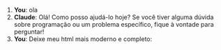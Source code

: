 1. **You**: ola
2. **Claude**: Olá! Como posso ajudá-lo hoje? Se você tiver alguma dúvida sobre programação ou um problema específico, fique à vontade para perguntar!
3. **You**: Deixe meu html mais moderno e completo: <!DOCTYPE html>
<html lang="pt-BR" class="light">
<head>
    <meta charset="UTF-8">
    <meta name="viewport" content="width=device-width, initial-scale=1.0">
    <title>Autoresposta Avançada - BudZap</title>
    <link href="https://cdn.jsdelivr.net/npm/tailwindcss@2.2.19/dist/tailwind.min.css" rel="stylesheet">
    <link rel="stylesheet" href="https://cdnjs.cloudflare.com/ajax/libs/font-awesome/6.4.0/css/all.min.css">
    <script src="https://cdn.jsdelivr.net/npm/sweetalert2@11"></script>
    <script src="https://cdn.jsdelivr.net/npm/chart.js"></script>
    <style>
        @import url('https://fonts.googleapis.com/css2?family=Poppins:wght@300;400;500;600;700&display=swap');
        
        :root {
            --primary-color: #4F46E5;
            --secondary-color: #10B981;
            --accent-color: #F59E0B;
            --background-color: #F3F4F6;
            --text-color: #1F2937;
        }

        body {
            font-family: 'Poppins', sans-serif;
            background-color: var(--background-color);
            color: var(--text-color);
        }

        .bg-gradient-primary {
            background: linear-gradient(135deg, var(--primary-color) 0%, var(--secondary-color) 100%);
        }

        .card-hover {
            transition: all 0.3s cubic-bezier(0.25, 0.8, 0.25, 1);
        }

        .card-hover:hover {
            transform: translateY(-5px);
            box-shadow: 0 15px 30px rgba(0,0,0,0.1);
        }

        .animate-float {
            animation: float 6s ease-in-out infinite;
        }

        @keyframes float {
            0% { transform: translateY(0px); }
            50% { transform: translateY(-20px); }
            100% { transform: translateY(0px); }
        }

        .animate-pulse {
            animation: pulse 2s cubic-bezier(0.4, 0, 0.6, 1) infinite;
        }

        @keyframes pulse {
            0%, 100% { opacity: 1; }
            50% { opacity: .5; }
        }

        .campaign-card {
            transition: all 0.3s cubic-bezier(0.25, 0.8, 0.25, 1);
        }

        .campaign-card:hover {
            transform: scale(1.03);
            box-shadow: 0 10px 20px rgba(0,0,0,0.1);
        }

        .btn-primary {
            background-color: var(--primary-color);
            color: white;
        }

        .btn-primary:hover {
            background-color: #4338CA;
        }

        .btn-secondary {
            background-color: var(--secondary-color);
            color: white;
        }

        .btn-secondary:hover {
            background-color: #059669;
        }

        .custom-scrollbar {
            scrollbar-width: thin;
            scrollbar-color: var(--primary-color) var(--background-color);
        }

        .custom-scrollbar::-webkit-scrollbar {
            width: 8px;
        }

        .custom-scrollbar::-webkit-scrollbar-track {
            background: var(--background-color);
        }

        .custom-scrollbar::-webkit-scrollbar-thumb {
            background-color: var(--primary-color);
            border-radius: 20px;
            border: 3px solid var(--background-color);
        }
    </style>
</head>
<body class="min-h-screen custom-scrollbar">
    <div class="flex h-screen overflow-hidden">
        <!-- Sidebar -->
       
        <!-- Main Content -->
        <div class="flex-1 flex flex-col overflow-hidden">
            <!-- Navbar -->
            <header class="bg-white shadow-sm">
                <div class="max-w-7xl mx-auto px-4 sm:px-6 lg:px-8 py-4 flex justify-between items-center">
                    <h1 class="text-2xl font-semibold text-gray-900">Autoresposta Avançada</h1>
                    <button class="lg:hidden text-gray-500 hover:text-gray-600 focus:outline-none focus:text-gray-600" aria-label="Open sidebar">
                        <svg class="h-6 w-6" fill="none" viewBox="0 0 24 24" stroke="currentColor">
                            <path stroke-linecap="round" stroke-linejoin="round" stroke-width="2" d="M4 6h16M4 12h16M4 18h16" />
                        </svg>
                    </button>
                </div>
            </header>

            <!-- Page Content -->
            <main class="flex-1 overflow-x-hidden overflow-y-auto bg-gray-100">
                <div class="container mx-auto px-4 sm:px-6 lg:px-8 py-8">
                    <!-- Uso de Autoresposta -->
                    <div class="bg-white rounded-lg shadow-md p-6 mb-8">
                        <h2 class="text-2xl font-semibold mb-4">Uso de Autoresposta</h2>
                        <div id="autoResponseUsage" class="space-y-4">
                            <div id="limitedPlanContent">
                                <div class="w-full bg-gray-200 rounded-full h-4">
                                    <div id="usageBar" class="bg-blue-600 h-4 rounded-full transition-all duration-500 ease-in-out" style="width: 0%"></div>
                                </div>
                                <p class="text-lg font-medium mt-2">
                                    <span id="usedResponses" class="text-blue-600">0</span> de <span id="totalResponses" class="text-blue-600">0</span> respostas automáticas usadas
                                </p>
                                <p id="limitMessage" class="text-sm text-gray-600 mt-1"></p>
                                <button class="btn btn-primary mt-4">Aumentar Limite</button>
                            </div>
                            <div id="premiumPlanContent" class="hidden">
                                <p class="text-lg font-semibold text-green-600">
                                    <i class="fas fa-infinity mr-2"></i>Respostas automáticas ilimitadas!
                                </p>
                                <p class="text-sm text-gray-600 mt-1">Aproveite seu plano Premium</p>
                            </div>
                        </div>
                    </div>

                    <!-- Configurações de Campanha -->
                    <div class="bg-white rounded-lg shadow-md p-6 mb-8">
                        <h2 class="text-2xl font-semibold mb-4">Configurações de Campanha</h2>
                        <form id="autoResponseForm" class="space-y-6">
                            <div class="grid grid-cols-1 md:grid-cols-2 gap-6">
                                <div>
                                    <label class="block text-sm font-medium text-gray-700 mb-1" for="instanceSelect">
                                        Selecione a Instância
                                    </label>
                                    <select id="instanceSelect" name="instanceKey" class="mt-1 block w-full pl-3 pr-10 py-2 text-base border-gray-300 focus:outline-none focus:ring-indigo-500 focus:border-indigo-500 sm:text-sm rounded-md">
                                        <option disabled selected>Escolha uma instância</option>
                                        <% user.whatsappInstances.forEach(instance => { %>
                                            <option value="<%= instance.key %>"><%= instance.name %></option>
                                        <% }); %>
                                    </select>
                                </div>
                            </div>

                            <div id="campaignsList" class="grid grid-cols-1 md:grid-cols-2 gap-6">
                                <!-- Campanhas serão adicionadas aqui dinamicamente -->
                            </div>

                            <div class="flex justify-between">
                                <button type="button" id="addCampaignBtn" class="btn btn-secondary">
                                    <i class="fas fa-plus mr-2"></i>Adicionar Nova Campanha
                                </button>
                                <button type="submit" class="btn btn-primary">
                                    <i class="fas fa-save mr-2"></i>Salvar Configurações
                                </button>
                            </div>
                        </form>
                    </div>

                    <!-- Relatórios -->
                    <div class="grid grid-cols-1 lg:grid-cols-2 gap-8">
                        <div class="bg-white rounded-lg shadow-md p-6">
                            <h2 class="text-2xl font-semibold mb-4">Respostas Recentes</h2>
                            <div id="reportContent" class="space-y-4">
                                <!-- Conteúdo do relatório será preenchido dinamicamente -->
                            </div>
                        </div>
                        <div class="bg-white rounded-lg shadow-md p-6">
                            <h2 class="text-2xl font-semibold mb-4">Evolução das Respostas</h2>
                            <canvas id="responseChart"></canvas>
                        </div>
                    </div>

                    <div class="mt-8 bg-white rounded-lg shadow-md p-6">
                        <h2 class="text-2xl font-semibold mb-4">Campanhas Mais Ativadas</h2>
                        <canvas id="campaignActivationChart"></canvas>
                    </div>
                </div>
            </main>
        </div>
    </div>

    <!-- Template para campanha -->
    <template id="campaignTemplate">
        <div class="campaign-card bg-gray-50 rounded-lg shadow-sm p-6">
            <div class="space-y-4">
                <div>
                    <label class="block text-sm font-medium text-gray-700 mb-1" for="campaignName">
                        Nome da Campanha
                    </label>
                    <input type="text" name="campaignName" id="campaignName" class="mt-1 focus:ring-indigo-500 focus:border-indigo-500 block w-full shadow-sm sm:text-sm border-gray-300 rounded-md" required placeholder="Nome da campanha">
                </div>
                <div>
                    <label class="block text-sm font-medium text-gray-700 mb-1" for="condition">
                        Condição
                    </label>
                    <select name="condition" id="condition" class="mt-1 block w-full pl-3 pr-10 py-2 text-base border-gray-300 focus:outline-none focus:ring-indigo-500 focus:border-indigo-500 sm:text-sm rounded-md">
                        <option value="all">Todas as mensagens</option>
                        <option value="startsWith">Começa com</option>
                        <option value="contains">Contém</option>
                        <option value="equals">É igual a</option>
                        <option value="regex">Expressão Regular</option>
                    </select>
                </div>
                <div class="condition-value hidden">
                    <label class="block text-sm font-medium text-gray-700 mb-1" for="conditionValue">
                        Valor da Condição
                    </label>
                    <input type="text" name="conditionValue" id="conditionValue" class="mt-1 focus:ring-indigo-500 focus:border-indigo-500 block w-full shadow-sm sm:text-sm border-gray-300 rounded-md" placeholder="Valor da condição">
                </div>
                <div>
                    <label class="block text-sm font-medium text-gray-700 mb-1" for="funnelId">
                        Selecione o Funil
                    </label>
                    <select name="funnelId" id="funnelId" class="mt-1 block w-full pl-3 pr-10 py-2 text-base border-gray-300 focus:outline-none focus:ring-indigo-500 focus:border-indigo-500 sm:text-sm rounded-md" required>
                        <option value="">Selecione um funil</option>
                        <% funnels.forEach(function(funnel) { %>
                            <option value="<%= funnel.id %>"><%= funnel.name %></option>
                        <% }); %>
                    </select>
                </div>
                <div class="flex items-center">
                    <input type="checkbox" name="isActive" id="isActive" class="h-4 w-4 text-indigo-600 focus:ring-indigo-500 border-gray-300 rounded" checked>
                    <label for="isActive" class="ml-2 block text-sm text-gray-900">
                        Ativar Campanha
                    </label>
                </div>
                <button type="button" class="btn btn-error btn-sm mt-4 remove-campaign-btn w-full">
                    <i class="fas fa-trash mr-2"></i>Remover Campanha
                </button>
            </div>
        </div>
    </template>

    <script>
        const instanceSelect = document.getElementById('instanceSelect');
    const campaignsList = document.getElementById('campaignsList');
    const addCampaignBtn = document.getElementById('addCampaignBtn');
    const campaignTemplate = document.getElementById('campaignTemplate');

    let campaigns = [];



    function startPeriodicUpdates() {
    setInterval(() => {
        if (instanceSelect && instanceSelect.value) {
            loadAutoResponseReport(instanceSelect.value);
            updateAutoResponseUsage();
        }
    }, 60000); // Atualiza a cada minuto
}


    if (instanceSelect) {
        instanceSelect.addEventListener('change', loadCampaigns);
    }

    if (addCampaignBtn) {
        addCampaignBtn.addEventListener('click', addCampaign);
    }

    function loadCampaigns() {
        const instanceKey = instanceSelect ? instanceSelect.value : null;
        if (!instanceKey) return;

        fetch(`/auto-response/campaigns/${instanceKey}`)
            .then(response => response.json())
            .then(data => {
                if (data.success) {
                    campaignsList.innerHTML = '';
                    campaigns = [];
                    data.campaigns.forEach(campaign => addCampaign(campaign));
                } else {
                    console.error('Erro ao carregar campanhas:', data.error);
                }
            })
            .catch(error => console.error('Erro ao carregar campanhas:', error));
    }

        function addCampaign(campaignData = null) {
            const newCampaign = campaignTemplate.content.cloneNode(true);
            const campaignItem = newCampaign.querySelector('.campaign-card');
            
            if (campaignData) {
                campaignItem.querySelector('[name="campaignName"]').value = campaignData.name || '';
                campaignItem.querySelector('[name="condition"]').value = campaignData.condition || 'all';
                campaignItem.querySelector('[name="conditionValue"]').value = campaignData.value || '';
                campaignItem.querySelector('[name="funnelId"]').value = campaignData.funnelId || '';
                campaignItem.querySelector('[name="isActive"]').checked = campaignData.isActive !== undefined ? campaignData.isActive : true;
            }
            
            campaignItem.querySelector('select[name="condition"]').addEventListener('change', toggleConditionValue);
            campaignItem.querySelector('.remove-campaign-btn').addEventListener('click', () => removeCampaign(campaignItem));

            campaignsList.appendChild(campaignItem);
            campaigns.push(campaignItem);
            
            toggleConditionValue({ target: campaignItem.querySelector('select[name="condition"]') });
        }

        function removeCampaign(campaignItem) {
            campaignsList.removeChild(campaignItem);
            campaigns = campaigns.filter(item => item !== campaignItem);
        }

        function toggleConditionValue(event) {
            const conditionSelect = event.target;
            const conditionValueInput = conditionSelect.closest('.campaign-card').querySelector('.condition-value');
            conditionValueInput.classList.toggle('hidden', conditionSelect.value === 'all');
        }

        document.getElementById('autoResponseForm').addEventListener('submit', async (e) => {
            e.preventDefault();
            const formData = new FormData(e.target);
            const instanceKey = formData.get('instanceKey');

            const campaignsData = campaigns.map(campaign => ({
                name: campaign.querySelector('[name="campaignName"]').value,
                condition: campaign.querySelector('[name="condition"]').value,
                value: campaign.querySelector('[name="conditionValue"]').value,
                funnelId: campaign.querySelector('[name="funnelId"]').value,
                isActive: campaign.querySelector('[name="isActive"]').checked
            }));

            try {
                const response = await fetch('/auto-response/update-campaigns', {
                    method: 'POST',
                    headers: {
                        'Content-Type': 'application/json',
                    },
                    body: JSON.stringify({ instanceKey, campaigns: campaignsData }),
                });

                const result = await response.json();

                if (result.success) {
                    Swal.fire({
                        icon: 'success',
                        title: 'Sucesso!',
                        text: 'Campanhas de autoresposta atualizadas.',
                        confirmButtonColor: '#4CAF50',
                    });
                    loadCampaigns(); // Recarrega as campanhas após salvar
                } else {
                    throw new Error(result.error || 'Erro ao atualizar campanhas');
                }
            } catch (error) {
                Swal.fire({
                    icon: 'error',
                    title: 'Oops...',
                    text: error.message,
                    confirmButtonColor: '#f44336',
                });
            }
        });

     
    function loadAutoResponseReport(instanceKey) {
        if (!instanceKey) {
            console.error('Chave da instância não fornecida');
            return;
        }

        fetch(`/auto-response/report/${instanceKey}`)
            .then(response => {
                if (!response.ok) {
                    throw new Error(`HTTP error! status: ${response.status}`);
                }
                return response.json();
            })
            .then(data => {
                if (data.success) {
                    updateReportUI(data);
                    updateResponseChart(data);
                    updateCampaignActivationChart(data);
                } else {
                    console.error('Erro ao carregar relatório:', data.error);
                }
            })
            .catch(error => {
                console.error('Erro ao carregar relatório:', error);
            });
    }

    function updateReportUI(data) {
        const reportContent = document.getElementById('reportContent');
        if (reportContent) {
            reportContent.innerHTML = `
                <div class="stats shadow">
                    <div class="stat">
                        <div class="stat-figure text-primary">
                            <svg xmlns="http://www.w3.org/2000/svg" fill="none" viewBox="0 0 24 24" class="inline-block w-8 h-8 stroke-current"><path stroke-linecap="round" stroke-linejoin="round" stroke-width="2" d="M4.318 6.318a4.5 4.5 0 000 6.364L12 20.364l7.682-7.682a4.5 4.5 0 00-6.364-6.364L12 7.636l-1.318-1.318a4.5 4.5 0 00-6.364 0z"></path></svg>
                        </div>
                        <div class="stat-title">Total de Respostas</div>
                        <div class="stat-value text-primary">${data.totalResponses}</div>
                    </div>
                </div>
                <div class="overflow-x-auto">
                    <table class="table w-full">
                        <thead>
                            <tr>
                                <th>Campanha</th>
                                <th>Número</th>
                                <th>Data</th>
                            </tr>
                        </thead>
                        <tbody>
                            ${data.recentResponses.map(resp => `
                                <tr>
                                    <td>${resp.campaignName || 'N/A'}</td>
                                    <td>${resp.phoneNumber}</td>
                                    <td>${new Date(resp.timestamp).toLocaleString()}</td>
                                </tr>
                            `).join('')}
                        </tbody>
                    </table>
                </div>
            `;
        }
    }

    function updateResponseChart(data) {
        const ctx = document.getElementById('responseChart');
        if (!ctx) {
            console.error('Elemento do gráfico de respostas não encontrado');
            return;
        }

        if (window.responseChart && typeof window.responseChart.destroy === 'function') {
            window.responseChart.destroy();
        }

        window.responseChart = new Chart(ctx, {
            type: 'line',
            data: {
                labels: data.recentResponses.map(r => new Date(r.timestamp).toLocaleDateString()),
                datasets: [{
                    label: 'Respostas Automáticas',
                    data: data.recentResponses.map((_, index) => index + 1),
                    borderColor: 'rgb(75, 192, 192)',
                    tension: 0.1
                }]
            },
            options: {
                responsive: true,
                plugins: {
                    legend: {
                        position: 'top',
                    },
                    title: {
                        display: true,
                        text: 'Evolução das Respostas Automáticas'
                    },
                    tooltip: {
                        callbacks: {
                            label: function(context) {
                                const response = data.recentResponses[context.dataIndex];
                                return `Campanha: ${response.campaignName || 'N/A'}`;
                            }
                        }
                    }
                }
            }
        });
    }

    function updateCampaignActivationChart(data) {
    const ctx = document.getElementById('campaignActivationChart');
    if (!ctx) {
        console.error('Elemento do gráfico de ativações de campanha não encontrado');
        return;
    }

    if (window.campaignActivationChart && typeof window.campaignActivationChart.destroy === 'function') {
        window.campaignActivationChart.destroy();
    }
    
    const sortedCampaigns = Object.entries(data.campaignActivations)
        .sort((a, b) => b[1] - a[1])
        .slice(0, 5); // Pegar as 5 campanhas mais ativadas

    window.campaignActivationChart = new Chart(ctx, {
        type: 'bar',
        data: {
            labels: sortedCampaigns.map(campaign => campaign[0]),
            datasets: [{
                label: 'Ativações',
                data: sortedCampaigns.map(campaign => campaign[1]),
                backgroundColor: [
                    'rgba(255, 99, 132, 0.8)',
                    'rgba(54, 162, 235, 0.8)',
                    'rgba(255, 206, 86, 0.8)',
                    'rgba(75, 192, 192, 0.8)',
                    'rgba(153, 102, 255, 0.8)'
                ],
                borderColor: [
                    'rgba(255, 99, 132, 1)',
                    'rgba(54, 162, 235, 1)',
                    'rgba(255, 206, 86, 1)',
                    'rgba(75, 192, 192, 1)',
                    'rgba(153, 102, 255, 1)'
                ],
                borderWidth: 1
            }]
        },
        options: {
            responsive: true,
            plugins: {
                legend: {
                    display: false,
                },
                title: {
                    display: true,
                    text: 'Campanhas Mais Ativadas'
                }
            },
            scales: {
                y: {
                    beginAtZero: true,
                    ticks: {
                        precision: 0
                    }
                }
            }
        }
    });
}
    function updateAutoResponseUsage() {
        const instanceKey = instanceSelect.value;
        if (!instanceKey) {
            console.error('Instância não selecionada');
            return;
        }

        fetch(`/auto-response/usage/${instanceKey}`)
            .then(response => response.json())
            .then(data => {
                if (data.success) {
                    const limitedPlanContent = document.getElementById('limitedPlanContent');
                    const premiumPlanContent = document.getElementById('premiumPlanContent');
                    const usedResponses = document.getElementById('usedResponses');
                    const totalResponses = document.getElementById('totalResponses');
                    const usageBar = document.getElementById('usageBar');
                    const limitMessage = document.getElementById('limitMessage');

                    if (data.isPremium) {
                        limitedPlanContent.classList.add('hidden');
                        premiumPlanContent.classList.remove('hidden');
                    } else {
                        limitedPlanContent.classList.remove('hidden');
                        premiumPlanContent.classList.add('hidden');

                        usedResponses.textContent = data.usage;
                        totalResponses.textContent = data.limit;
                        
                        const percentage = (data.usage / data.limit) * 100;
                        usageBar.style.width = `${percentage}%`;

                        if (percentage >= 90) {
                            usageBar.classList.add('bg-red-500');
                            limitMessage.innerHTML = `<span class="text-red-500 font-semibold">Atenção!</span> Seu limite está quase esgotado. Atualize seu plano para continuar aproveitando as autorespostas!`;
                        } else if (percentage >= 70) {
                            usageBar.classList.add('bg-yellow-500');
                            limitMessage.innerHTML = `Você está usando bem suas autorespostas! Que tal <span class="text-blue-500 font-semibold">aumentar seu limite</span> para alcançar ainda mais clientes?`;
                        } else {
                            limitMessage.textContent = `Aproveite o poder das autorespostas para impulsionar seu negócio!`;
                        }
                    }
                } else {
                    console.error('Erro ao buscar uso de autoresposta:', data.error);
                }
            })
            .catch(error => console.error('Erro ao buscar uso de autoresposta:', error));
    }
    
    // Inicialização
    document.addEventListener('DOMContentLoaded', () => {
        startPeriodicUpdates();
        updateAutoResponseUsage();
        setInterval(updateAutoResponseUsage, 300000); // Atualiza a cada 5 minutos
        
        if (instanceSelect) {
    instanceSelect.addEventListener('change', () => {
        loadCampaigns();
        loadAutoResponseReport(instanceSelect.value);
        updateAutoResponseUsage();
    });
}

        if (instanceSelect) {
            instanceSelect.addEventListener('change', () => {
                loadCampaigns();
                loadAutoResponseReport(instanceSelect.value);
            });
        }
    });
    </script>
    

</body>
</html>